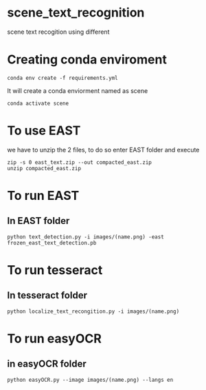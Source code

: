# scene_text_recognition
scene text recogition using different 

# Creating conda enviroment
~~~
conda env create -f requirements.yml
~~~
It will create a conda enviorment named as scene  
~~~
conda activate scene
~~~

# To use EAST
we have to unzip the 2 files, to do so enter EAST folder and execute  
~~~
zip -s 0 east_text.zip --out compacted_east.zip  
unzip compacted_east.zip
~~~
# To run EAST 
## In EAST folder  
~~~
python text_detection.py -i images/(name.png) -east frozen_east_text_detection.pb 
~~~
# To run tesseract
## In tesseract folder  
~~~
python localize_text_recongition.py -i images/(name.png)
~~~

# To run easyOCR
## in easyOCR folder
~~~
python easyOCR.py --image images/(name.png) --langs en
~~~
